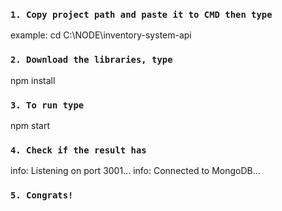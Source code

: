 ### `1. Copy project path and paste it to CMD then type`
example: cd C:\NODE\inventory-system-api

### `2. Download the libraries, type`
npm install

### `3. To run type`
npm start

### `4. Check if the result has`
info: Listening on port 3001...
info: Connected to MongoDB...

### `5. Congrats!`